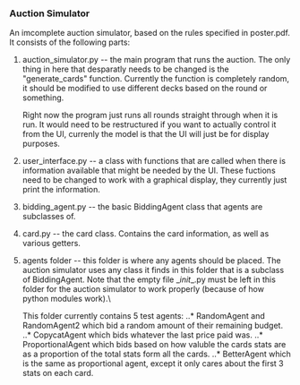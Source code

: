 ### Auction Simulator

An imcomplete auction simulator, based on the rules specified in poster.pdf. It consists of
the following parts:

1. auction_simulator.py -- the main program that runs the auction. The only thing
    in here that desparatly needs to be changed is the "generate_cards" function. Currently
    the function is completely random, it should be modified to use different decks based on the
    round or something.
    
    Right now the program just runs all rounds straight through when it is run. It would need
    to be restructured if you want to actually control it from the UI, currenly the model is
    that the UI will just be for display purposes.
    
2. user_interface.py -- a class with functions that are called when there is information
    available that might be needed by the UI. These fuctions need to be changed to work with
    a graphical display, they currently just print the information.
    
3. bidding_agent.py -- the basic BiddingAgent class that agents are subclasses of.

4. card.py -- the card class. Contains the card information, as well as various getters.

5. agents folder -- this folder is where any agents should be placed. The auction simulator
    uses any class it finds in this folder that is a subclass of BiddingAgent. Note that the
    empty file \__init__.py must be left in this folder for the auction simulator to work
    properly (because of how python modules work).\
    
    This folder currently contains 5 test agents:
..* RandomAgent and RandomAgent2 which bid a random amount of their remaining budget.
..* CopycatAgent which bids whatever the last price paid was.
..* ProportionalAgent which bids based on how valuble the cards stats are as a proportion
        of the total stats form all the cards.
..* BetterAgent which is the same as proportional agent, except it only cares about the
        first 3 stats on each card.
